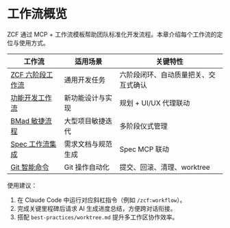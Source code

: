 # 工作流概览

ZCF 通过 MCP + 工作流模板帮助团队标准化开发流程。本章介绍每个工作流的定位与使用方式。

| 工作流 | 适用场景 | 关键特性 |
| --- | --- | --- |
| [ZCF 六阶段工作流](zcf-workflow.md) | 通用开发任务 | 六阶段闭环、自动质量把关、交互式确认 |
| [功能开发工作流](feat.md) | 新功能设计与实现 | 规划 + UI/UX 代理联动 |
| [BMad 敏捷流程](bmad.md) | 大型项目敏捷迭代 | 多阶段仪式管理 |
| [Spec 工作流集成](spec.md) | 需求文档与规范生成 | Spec MCP 联动 |
| [Git 智能命令](git-commands.md) | Git 操作自动化 | 提交、回滚、清理、worktree |

使用建议：

1. 在 Claude Code 中运行对应斜杠指令（例如 `/zcf:workflow`）。
2. 完成关键里程碑后请求 AI 生成进度总结，方便跨对话衔接。
3. 搭配 `best-practices/worktree.md` 提升多工作区协作效率。
